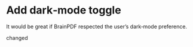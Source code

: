 # Add dark‑mode toggle

It would be great if BrainPDF respected the user’s dark‑mode preference.


changed


